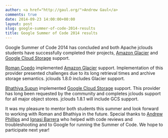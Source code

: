 ```yaml
---
author: <a href="http://gaul.org/">Andrew Gaul</a>
comments: true
date: 2014-09-23 14:00:00+00:00
layout: post
slug: google-summer-of-code-2014-results
title: Google Summer of Code 2014 results
---
```


Google Summer of Code 2014 has concluded and both Apache jclouds students have successfully completed their projects, [Amazon Glacier](http://jclouds.apache.org/guides/glacier/) and [Google Cloud Storage](https://github.com/jclouds/jclouds-labs-google/tree/master/google-cloud-storage) support.

<!--more-->

[Roman Coedo](https://github.com/rcoedo) implemented [Amazon Glacier](http://aws.amazon.com/glacier/) support.  Implementation of this provider presented challenges due to its long retrieval times and archive storage semantics.  jclouds 1.8.0 includes Glacier support.

[Bhathiya Supun](https://github.com/hsbhathiya) implemented [Google Cloud Storage](https://cloud.google.com/storage/) support.  This provider has long been requested by the community and completes jclouds support for all major object stores.  jclouds 1.8.1 will include GCS support.

It was my pleasure to mentor both students this summer and look forward to working with Roman and Bhathiya in the future.  Special thanks to [Andrew Phillips](https://github.com/demobox) and [Ignasi Barrera](https://github.com/nacx) who helped with code reviews and troubleshooting and to Google for running the Summer of Code.  We hope to participate next year!
